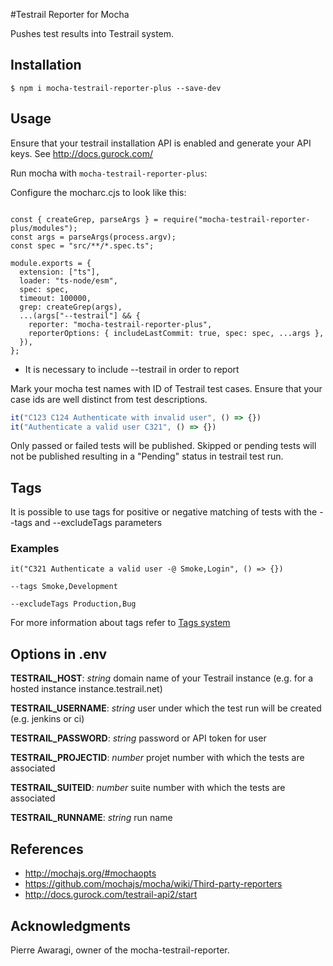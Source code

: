 #Testrail Reporter for Mocha

Pushes test results into Testrail system.

## Installation

```shell
$ npm i mocha-testrail-reporter-plus --save-dev
```

## Usage
Ensure that your testrail installation API is enabled and generate your API keys. See http://docs.gurock.com/

Run mocha with `mocha-testrail-reporter-plus`:

Configure the mocharc.cjs to look like this:

```"use strict";

const { createGrep, parseArgs } = require("mocha-testrail-reporter-plus/modules");
const args = parseArgs(process.argv);
const spec = "src/**/*.spec.ts";

module.exports = {
  extension: ["ts"],
  loader: "ts-node/esm",
  spec: spec,
  timeout: 100000,
  grep: createGrep(args),
  ...(args["--testrail"] && {
    reporter: "mocha-testrail-reporter-plus",
    reporterOptions: { includeLastCommit: true, spec: spec, ...args },
  }),
};
```

* It is necessary to include --testrail in order to report

Mark your mocha test names with ID of Testrail test cases. Ensure that your case ids are well distinct from test descriptions.
 
```Javascript
it("C123 C124 Authenticate with invalid user", () => {})
it("Authenticate a valid user C321", () => {})
```

Only passed or failed tests will be published. Skipped or pending tests will not be published resulting in a "Pending" status in testrail test run.

## Tags

It is possible to use tags for positive or negative matching of tests with the --tags and --excludeTags parameters

### Examples

`it("C321 Authenticate a valid user -@ Smoke,Login", () => {})`

    --tags Smoke,Development

    --excludeTags Production,Bug

For more information about tags refer to [Tags system](https://github.com/ManuelBuslon/find-test-names/tree/mocha-version)


## Options in .env

**TESTRAIL_HOST**: *string* domain name of your Testrail instance (e.g. for a hosted instance instance.testrail.net)

**TESTRAIL_USERNAME**: *string* user under which the test run will be created (e.g. jenkins or ci)

**TESTRAIL_PASSWORD**: *string* password or API token for user

**TESTRAIL_PROJECTID**: *number* projet number with which the tests are associated

**TESTRAIL_SUITEID**: *number* suite number with which the tests are associated

**TESTRAIL_RUNNAME**: *string* run name 

## References
- http://mochajs.org/#mochaopts
- https://github.com/mochajs/mocha/wiki/Third-party-reporters
- http://docs.gurock.com/testrail-api2/start


## Acknowledgments

Pierre Awaragi, owner of the mocha-testrail-reporter.